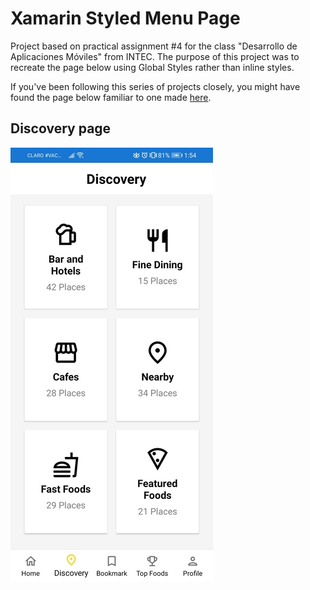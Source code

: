 # Xamarin Styled Menu Page

Project based on practical assignment #4 for the class "Desarrollo de Aplicaciones Móviles" from INTEC. The purpose of this project was to recreate the page below using Global Styles rather than inline styles.

If you've been following this series of projects closely, you might have found the page below familiar to one made [here](https://github.com/aledeltoro/simple-mvvm-login).

## Discovery page

![discovery-page](screenshots/discovery-page.jpg)